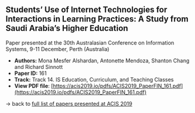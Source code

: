 ## Students’ Use of Internet Technologies for Interactions in Learning Practices: A Study from Saudi Arabia’s Higher Education

Paper presented at the 30th Australasian Conference on Information Systems, 9-11 December, Perth (Australia)
- **Authors:** Mona Mesfer Alshardan, Antonette Mendoza, Shanton Chang and Richard Sinnott
- **Paper ID:** 161
- **Track:** Track 14. IS Education, Curriculum, and Teaching Classes
- **View PDF file**: [https://acis2019.io/pdfs/ACIS2019_PaperFIN_161.pdf](https://acis2019.io/pdfs/ACIS2019_PaperFIN_161.pdf)

&rarr; back to [full list of papers presented at ACIS 2019](https://acis2019.io/)